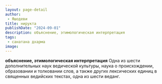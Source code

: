 ```yaml
---
layout: page-detail
author:
 - Яшодеви
title: нирукта
publishDate: "2024-09-01"
description: объяснение, этимологическая интерпретация
tags:
 - санатана дхарма
image: 
---
```


__объяснение, этимологическая интерпретация__
Одна из шести дополнительных наук ведической культуры, наука о происхождении, образовании и толковании слов, а также других лексических единиц в священных ведийских текстах, одна из шести веданг.

